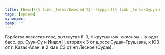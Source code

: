 ```yaml
---
title: [Биюк]({% link _terms/биюк.md %})-[Бурун]({% link _terms/бурун.md %}) I
tags: [ороним]
synonyms:
temp: ""
---
```


Горбатая лесистая гора, вытянутая В–З, с крутым юж. склоном. На вдрз басс. рр.
Суук-Су и Индол II, вторая к З от шоссе Судак–Грушевка, к ЮЗ от г. Казас-Алан, в
2 км к СЗ от нп Лесное (Судак).
